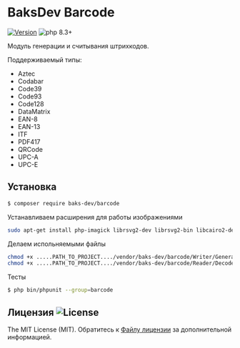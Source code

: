# BaksDev Barcode

[![Version](https://img.shields.io/badge/version-7.1.5-blue)](https://github.com/baks-dev/barcode/releases)
![php 8.3+](https://img.shields.io/badge/php-min%208.3-red.svg)

Модуль генерации и считывания штрихкодов.

Поддерживаемый типы:

* Aztec
* Codabar
* Code39
* Code93
* Code128
* DataMatrix
* EAN-8
* EAN-13
* ITF
* PDF417
* QRCode
* UPC-A
* UPC-E

## Установка

``` bash
$ composer require baks-dev/barcode
```

Устанавливаем расширения для работы изображениями

``` bash
sudo apt-get install php-imagick librsvg2-dev librsvg2-bin libcairo2-dev
```

Делаем испольняемыми файлы

``` bash
chmod +x .....PATH_TO_PROJECT..../vendor/baks-dev/barcode/Writer/Generate
chmod +x .....PATH_TO_PROJECT..../vendor/baks-dev/barcode/Reader/Decode
```

Тесты

``` bash
$ php bin/phpunit --group=barcode
```

## Лицензия ![License](https://img.shields.io/badge/MIT-green)

The MIT License (MIT). Обратитесь к [Файлу лицензии](LICENSE.md) за дополнительной информацией.

